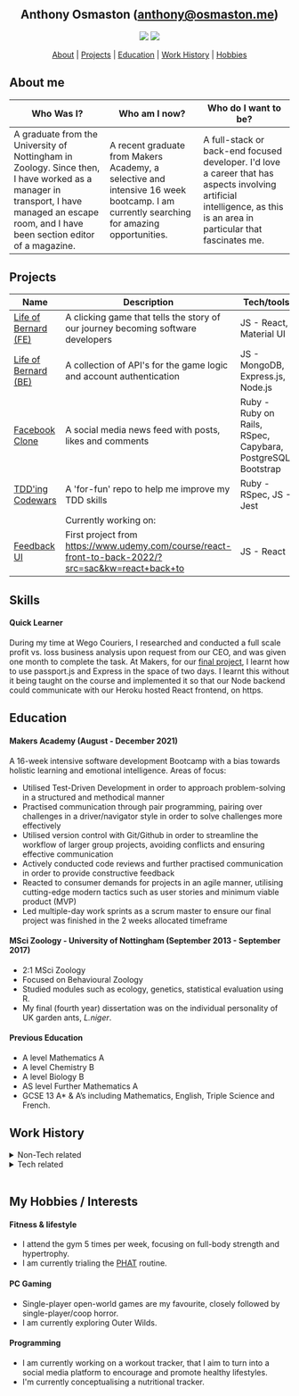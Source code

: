 <div align="center">

## Anthony Osmaston (anthony@osmaston.me)
<p> 

[<img src="https://img.shields.io/badge/Linkedin-Anthony%20Osmaston-blue?social&logo=linkedin&labelColor=0077B5&color=ffffff"/>](https://www.linkedin.com/in/ajosmaston/)
[<img src="https://img.shields.io/badge/Codewars-AJOsmaston-black?social&logo=codewars&labelColor=black&color=red" />](https://www.codewars.com/users/AJOsmaston)

[About](#about) | [Projects](#projects) | [Education](#education) | [Work History](#experience) | [Hobbies](#hobbies)

</div>


## <a name="about">About me</a>
| Who Was I? | Who am I now? | Who do I want to be? |
| --- | --- | --- |
| A graduate from the University of Nottingham in Zoology. Since then, I have worked as a manager in transport, I have managed an escape room, and I have been section editor of a magazine. | A recent graduate from Makers Academy, a selective and intensive 16 week bootcamp. I am currently searching for amazing opportunities. | A full-stack or back-end focused developer. I'd love a career that has aspects involving artificial intelligence, as this is an area in particular that fascinates me. |


## <a name="projects">Projects</a>

| Name   | Description | Tech/tools | Hosted Link |
| --- | --- | --- | --- |
| [Life of Bernard (FE)](https://github.com/AJOsmaston/EP3-Gaming-FE)  | A clicking game that tells the story of our journey becoming software developers | JS - React, Material UI | https://life-of-bernard.herokuapp.com/ |
| [Life of Bernard (BE)](https://github.com/AJOsmaston/EP3-Gaming-BE) | A collection of API's for the game logic and account authentication | JS - MongoDB, Express.js, Node.js  | https://life-of-bernard.herokuapp.com/ |
| [Facebook Clone](https://github.com/AJOsmaston/Acebook-st-bals)| A social media news feed with posts, likes and comments | Ruby - Ruby on Rails, RSpec, Capybara, PostgreSQL, Bootstrap | https://acebook-st-bals.herokuapp.com/ |
| [TDD'ing Codewars](https://github.com/AJOsmaston/codewars)| A 'for-fun' repo to help me improve my TDD skills | Ruby - RSpec, JS - Jest | |
| | Currently working on: | | |
| [Feedback UI](https://github.com/AJOsmaston/feedback-ui)| First project from https://www.udemy.com/course/react-front-to-back-2022/?src=sac&kw=react+back+to  | JS - React  | |

## <a name="skills">Skills</a>

#### Quick Learner

During my time at Wego Couriers, I researched and conducted a full scale profit vs. loss business analysis upon request from our CEO, and was given one month to complete the task. At Makers, for our [final project](https://life-of-bernard.herokuapp.com/), I learnt how to use passport.js and Express in the space of two days. I learnt this without it being taught on the course and implemented it so that our Node backend could communicate with our Heroku hosted React frontend, on https.


## <a name="education">Education</a>

#### Makers Academy (August - December 2021)
A 16-week intensive software development Bootcamp with a bias towards holistic learning and emotional intelligence. Areas of focus:
* Utilised Test-Driven Development in order to approach problem-solving in a structured and methodical manner
* Practised communication through pair programming, pairing over challenges in a driver/navigator style in order to solve challenges more effectively
* Utilised version control with Git/Github in order to streamline the workflow of larger group projects, avoiding conflicts and ensuring effective communication
* Actively conducted code reviews and further practised communication in order to provide constructive feedback
* Reacted to consumer demands for projects in an agile manner, utilising cutting-edge modern tactics such as user stories and minimum viable product (MVP)
* Led multiple-day work sprints as a scrum master to ensure our final project was finished in the 2 weeks allocated timeframe

#### MSci Zoology - University of Nottingham (September 2013 - September 2017)

- 2:1 MSci Zoology
- Focused on Behavioural Zoology
- Studied modules such as ecology, genetics, statistical evaluation using R.
- My final (fourth year) dissertation was on the individual personality of UK garden ants, _L.niger_.

#### Previous Education

- A level Mathematics A
- A level Chemistry B
- A level Biology B
- AS level Further Mathematics A
- GCSE 13 A* & A’s including Mathematics, English, Triple Science and French.

## <a name="experience">Work History</a>

<details>
  <summary>Non-Tech related</summary>

  <h2>Dispatch Manager</h2>
  <h3>WeGo Couriers - Nottingham (September 2019 to August 2021)</h3> 
  <ul>
    <li>Managed a team of dispatchers to ensure the smooth running of the day to day operations</li>
    <li>Completed company-wide profit vs. loss analysis to inform the CEO where to invest and where to focus improvements</li>
    <li>Interviewed and successfully hired over 5 current members of staff</li>
    <li>Utilised effective communication between couriers, customers and clients to ensure urgent blood samples were transported between hospitals</li>
  </ul>
  <h2>Planning Manager</h2>
  <h3>Park Logistics - Nottingham (July 2018 to August 2019)</h3>
  <ul>
    <li>Managed a small team of planners, organising the day to day activities of 12 vans and 24 furniture fitters across the UK</li>
    <li>Ensured the smooth day to day running of the business by working to strict KPI’s, using systems such as Excel, Autoroute, Outlook and an online database called Azuralogin</li>
  </ul>
  <h2>Event Manager</h2>
  <h3>Logiclock Escape Rooms - Nottingham (October 2016 to August 2019)</h3>
  <ul>
    <li>Managed and maintained event staff by recruiting, orienting, and training employees</li>
    <li>Authored various online legal policies, including their on-site risk assessments, IT policies and GDPR policies</li>
  </ul>

  <h2>Section Editor (volunteer)</h2>
  <h3>Impact Magazine - Nottingham (July 2016 to July 2017)</h3>
  <ul>
    <li>I was elected section editor for Impact, a student-led magazine and contributed to over 10 magazine editions with over 30 written articles both online and in print</li>
  </ul>
</details>
<details>
  <summary>Tech related</summary>
  <h3>Your company (hopefully) 😉</h3>
</details>

<br>

## <a name="hobbies">My Hobbies / Interests</a>

#### Fitness & lifestyle 
* I attend the gym 5 times per week, focusing on full-body strength
and hypertrophy. 
* I am currently trialing the [PHAT](https://advancedbodymetrics.com/workout-routines/the-phat-workout-build-mass-strength/) routine.

#### PC Gaming
* Single-player open-world games are my favourite, closely followed by single-player/coop horror.
* I am currently exploring Outer Wilds.

#### Programming
* I am currently working on a workout tracker, that I aim to turn into a social media platform to encourage and promote healthy lifestyles.
* I'm currently conceptualising a nutritional tracker.


<!-- 
## Skills

Consider skills relevent to software development. Then consider your best skills. Pick 2-4 skills and write a short descriptive paragraph for each one. You should demonstrate how capable you are at this skill with examples.
(Using a STAR example Paragraph) Consider the questions below.

-STAR
-What was the situation/task? (ST)

-How was the skill used?

-What did you do? (action)

-What was the result?


#### This Skill

- Experience
- Achievements
- Evidence (STAR)

#### Another Skill

Descriptive paragraph of how capable you are at this skill and, if relevant, how it has developed (again use STAR for this)

- I achieved A during my work at B (job, or otherwise)
- I contributed to the growth of X while doing Y (job, or otherwise)
- I built this, made this, broke this, fixed this, etc.
- A link to some on-line evidence (blogs, videos, articles, etc.)

 -->
